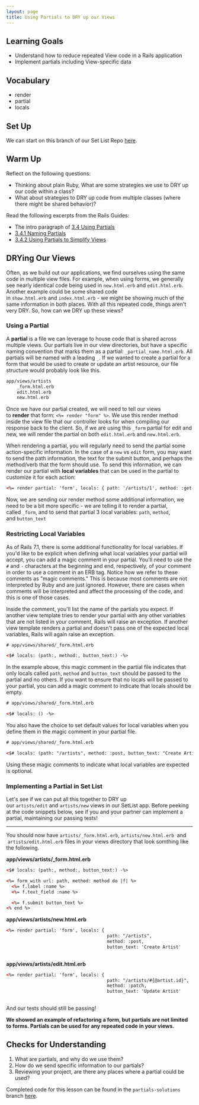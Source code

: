 ```yaml
---
layout: page
title: Using Partials to DRY up our Views
---
```


## Learning Goals
- Understand how to reduce repeated View code in a Rails application
- Implement partials including View-specific data 

## Vocabulary

- render
- partial
- locals

## Set Up

We can start on this branch of our Set List Repo [here](https://github.com/turingschool-examples/set-list-7/tree/generic-start).

## Warm Up

Reflect on the following questions:

- Thinking about plain Ruby, What are some strategies we use to DRY up our code within a class?
- What about strategies to DRY up code from multiple classes (where there might be shared behavior)?

Read the following excerpts from the Rails Guides:

- The intro paragraph of [3.4 Using Partials](https://guides.rubyonrails.org/layouts_and_rendering.html#using-partials)
- [3.4.1 Naming Partials](https://guides.rubyonrails.org/layouts_and_rendering.html#naming-partials)
- [3.4.2 Using Partials to Simplify Views](https://guides.rubyonrails.org/layouts_and_rendering.html#using-partials-to-simplify-views)

## DRYing Our Views

Often, as we build out our applications, we find ourselves using the same code in multiple view files. For example, when using forms, we generally see nearly identical code being used in `new.html.erb` and `edit.html.erb`. Another example could be some shared code in `show.html.erb` and `index.html.erb` - we might be showing much of the same information in both places. With all this repeated code, things aren't very DRY. So, how can we DRY up these views?

### Using a Partial

A **partial** is a file we can leverage to house code that is shared across multiple views. Our partials live in our view directories, but have a specific naming convention that marks them as a partial: `_partial_name.html.erb`. All partials will be named with a leading `_`. If we wanted to create a partial for a form that would be used to create or update an artist resource, our file structure would probably look like this.

```bash
app/views/artists
    _form.html.erb
    edit.html.erb
    new.html.erb
```

Once we have our partial created, we will need to tell our views to **render** that form: `<%= render "form" %>`. We use this render method inside the view file that our controller looks for when compiling our response back to the client. So, if we are using this `_form` partial for edit and new, we will render the partial on both `edit.html.erb` and `new.html.erb`.

When rendering a partial, you will regularly need to send the partial some action-specific information. In the case of a `new` vs `edit` form, you may want to send the path information, the text for the submit button, and perhaps the method/verb that the form should use. To send this information, we can render our partial with **local variables** that can be used in the partial to customize it for each action:

```html
<%= render partial: 'form', locals: { path: '/artists/1', method: :get, button_text: 'Update Artist' } %>
```

Now, we are sending our render method some additional information, we need to be a bit more specific - we are telling it to render a partial, called `_form`, and to send that partial 3 local variables: `path`, `method`, and `button_text`

### Restricting Local Variables

As of Rails 7.1, there is some additional functionality for local variables. If you'd like to be explicit when defining what local variables your partial will accept, you can add a magic comment in your partial. You'll need to use the `#` and `-` characters at the beginning and end, respectively, of your comment in order to use a comment in an ERB tag. Notice how we refer to these comments as "magic comments." This is because most comments are not interpreted by Ruby and are just ignored. However, there are cases when comments will be interpreted and affect the processing of the code, and this is one of those cases. 

Inside the comment, you'll list the name of the partials you expect. If another view template tries to render your partial with any other variables that are not listed in your comment, Rails will raise an exception. If another view template renders a partial and doesn't pass one of the expected local variables, Rails will again raise an exception.

```html
# app/views/shared/_form.html.erb

<$# locals: (path:, method:, button_text:) -%>
```
In the example above, this magic comment in the partial file indicates that only locals called `path`, `method` and `button_text` should be passed to the partial and no others. If you want to ensure that no locals will be passed to your partial, you can add a magic comment to indicate that locals should be empty.

```html
# app/views/shared/_form.html.erb

<$# locals: () -%>
```
You also have the choice to set default values for local variables when you define them in the magic comment in your partial file. 

```html
# app/views/shared/_form.html.erb

<$# locals: (path: "/artists", method: :post, button_text: "Create Artist") -%>
```

Using these magic comments to indicate what local variables are expected is optional.

### Implementing a Partial in Set List

Let's see if we can put all this together to DRY up our `artists/edit` and `artists/new` views in our SetList app. Before peeking at the code snippets below, see if you and your partner can implement a partial, maintaining our passing tests!

---

You should now have `artists/_form.html.erb`, `artists/new.html.erb`  and  `artists/edit.html.erb` files in your views directory that look somthing like the following.

**app/views/artists/_form.html.erb**

```html
<$# locals: (path:, method:, button_text:) -%>

<%= form_with url: path, method: method do |f| %>
  <%= f.label :name %>
  <%= f.text_field :name %>

  <%= f.submit button_text %>
<% end %>
```

**app/views/artists/new.html.erb**

```html
<%= render partial: 'form', locals: {
                                      path: "/artists",
                                      method: :post,
                                      button_text: 'Create Artist'
																		} %>
```

**app/views/artists/edit.html.erb**

```html
<%= render partial: 'form', locals: {
                                      path: "/artists/#{@artist.id}",
                                      method: :patch,
                                      button_text: 'Update Artist'
																		} %>
```

And our tests should still be passing!

**We showed an example of refactoring a form, but partials are not limited to forms. Partials can be used for any repeated code in your views.**

## Checks for Understanding

1. What are partials, and why do we use them?
2. How do we send specific information to our partials?
3. Reviewing your project, are there any places where a partial could be used?

Completed code for this lesson can be found in the `partials-solutions` branch [here](https://github.com/turingschool-examples/set-list-7/tree/partials-solutions).
